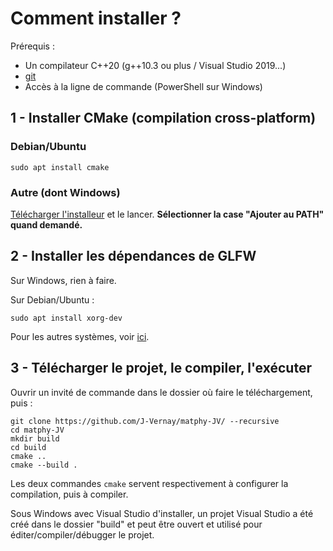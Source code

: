 # Comment installer ?

Prérequis :
- Un compilateur C++20 (g++10.3 ou plus / Visual Studio 2019...)
- [git](https://github.com/glfw/glfw.git)
- Accès à la ligne de commande (PowerShell sur Windows)

## 1 - Installer CMake (compilation cross-platform)

### Debian/Ubuntu
```
sudo apt install cmake
```
### Autre (dont Windows)
[Télécharger l'installeur](https://cmake.org/download/) et le lancer.
**Sélectionner la case "Ajouter au PATH" quand demandé.**

## 2 - Installer les dépendances de GLFW
Sur Windows, rien à faire.

Sur Debian/Ubuntu :
```
sudo apt install xorg-dev
```

Pour les autres systèmes, voir [ici](https://www.glfw.org/docs/3.3/compile.html).

## 3 - Télécharger le projet, le compiler, l'exécuter
Ouvrir un invité de commande dans le dossier où faire le téléchargement, puis :
```
git clone https://github.com/J-Vernay/matphy-JV/ --recursive
cd matphy-JV
mkdir build
cd build
cmake ..
cmake --build .
```
Les deux commandes `cmake` servent respectivement à configurer la compilation, puis à compiler.

Sous Windows avec Visual Studio d'installer, un projet Visual Studio a été créé dans le dossier "build"
et peut être ouvert et utilisé pour éditer/compiler/débugger le projet.

